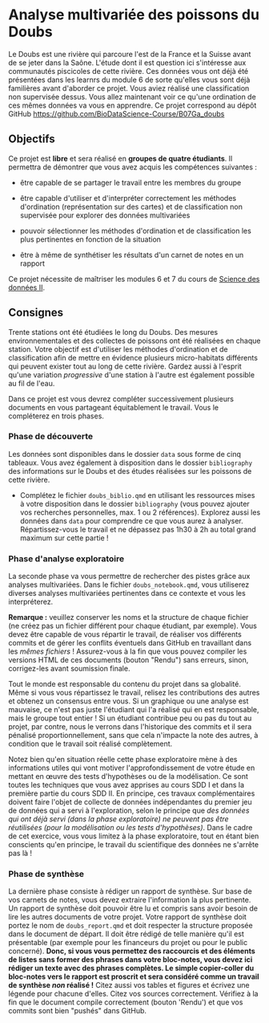# Analyse multivariée des poissons du Doubs

Le Doubs est une rivière qui parcoure l'est de la France et la Suisse avant de se jeter dans la Saône. L'étude dont il est question ici s'intéresse aux communautés piscicoles de cette rivière. Ces données vous ont déjà été présentées dans les learnrs du module 6 de sorte qu'elles vous sont déjà familières avant d'aborder ce projet. Vous aviez réalisé une classification non supervisée dessus. Vous allez maintenant voir ce qu'une ordination de ces mêmes données va vous en apprendre. Ce projet correspond au dépôt GitHub <https://github.com/BioDataScience-Course/B07Ga_doubs>

## Objectifs

Ce projet est **libre** et sera réalisé en **groupes de quatre étudiants**. Il permettra de démontrer que vous avez acquis les compétences suivantes :

-   être capable de se partager le travail entre les membres du groupe

-   être capable d'utiliser et d'interpréter correctement les méthodes d'ordination (représentation sur des cartes) et de classification non supervisée pour explorer des données multivariées

-   pouvoir sélectionner les méthodes d'ordination et de classification les plus pertinentes en fonction de la situation

-   être à même de synthétiser les résultats d'un carnet de notes en un rapport

Ce projet nécessite de maîtriser les modules 6 et 7 du cours de [Science des données II](https://wp.sciviews.org/sdd-umons2/?iframe=wp.sciviews.org/sdd-umons2-2023/).

## Consignes

Trente stations ont été étudiées le long du Doubs. Des mesures environnementales et des collectes de poissons ont été réalisées en chaque station. Votre objectif est d'utiliser les méthodes d'ordination et de classification afin de mettre en évidence plusieurs micro-habitats différents qui peuvent exister tout au long de cette rivière. Gardez aussi à l'esprit qu'une variation *progressive* d'une station à l'autre est également possible au fil de l'eau.

Dans ce projet est vous devrez compléter successivement plusieurs documents en vous partageant équitablement le travail. Vous le compléterez en trois phases.

### Phase de découverte

Les données sont disponibles dans le dossier `data` sous forme de cinq tableaux. Vous avez également à disposition dans le dossier `bibliography` des informations sur le Doubs et des études réalisées sur les poissons de cette rivière.

-   Complétez le fichier `doubs_biblio.qmd` en utilisant les ressources mises à votre disposition dans le dossier `bibliography` (vous pouvez ajouter vos recherches personnelles, max. 1 ou 2 références). Explorez aussi les données dans `data` pour comprendre ce que vous aurez à analyser. Répartissez-vous le travail et ne dépassez pas 1h30 à 2h au total grand maximum sur cette partie !

### Phase d'analyse exploratoire

La seconde phase va vous permettre de rechercher des pistes grâce aux analyses multivariées. Dans le fichier `doubs_notebook.qmd`, vous utiliserez diverses analyses multivariées pertinentes dans ce contexte et vous les interpréterez.

**Remarque :** veuillez conserver les noms et la structure de chaque fichier (ne créez pas un fichier différent pour chaque étudiant, par exemple). Vous devez être capable de vous répartir le travail, de réaliser vos différents commits et de gérer les conflits éventuels dans GitHub en travaillant dans les *mêmes fichiers* ! Assurez-vous à la fin que vous pouvez compiler les versions HTML de ces documents (bouton "Rendu") sans erreurs, sinon, corrigez-les avant soumission finale.

Tout le monde est responsable du contenu du projet dans sa globalité. Même si vous vous répartissez le travail, relisez les contributions des autres et obtenez un consensus entre vous. Si un graphique ou une analyse est mauvaise, ce n'est pas juste l'étudiant qui l'a réalisé qui en est responsable, mais le groupe tout entier ! Si un étudiant contribue peu ou pas du tout au projet, par contre, nous le verrons dans l'historique des commits et il sera pénalisé proportionnellement, sans que cela n'impacte la note des autres, à condition que le travail soit réalisé complètement.

Notez bien qu'en situation réelle cette phase exploratoire mène à des informations utiles qui vont motiver l'approfondissement de votre étude en mettant en œuvre des tests d'hypothèses ou de la modélisation. Ce sont toutes les techniques que vous avez apprises au cours SDD I et dans la première partie du cours SDD II. En principe, ces travaux complémentaires doivent faire l'objet de collecte de données indépendantes du premier jeu de données qui a servi à l'exploration, selon le principe que *des données qui ont déjà servi (dans la phase exploratoire) ne peuvent pas être réutilisées (pour la modélisation ou les tests d'hypothèses)*. Dans le cadre de cet exercice, vous vous limitez à la phase exploratoire, tout en étant bien conscients qu'en principe, le travail du scientifique des données ne s'arrête pas là !

### Phase de synthèse

La dernière phase consiste à rédiger un rapport de synthèse. Sur base de vos carnets de notes, vous devez extraire l'information la plus pertinente. Un rapport de synthèse doit pouvoir être lu et compris sans avoir besoin de lire les autres documents de votre projet. Votre rapport de synthèse doit portez le nom de `doubs_report.qmd` et doit respecter la structure proposée dans le document de départ. Il doit être rédigé de telle manière qu'il est présentable (par exemple pour les financeurs du projet ou pour le public concerné). **Donc, si vous vous permettez des raccourcis et des éléments de listes sans former des phrases dans votre bloc-notes, vous devez ici rédiger un texte avec des phrases complètes. Le simple copier-coller du bloc-notes vers le rapport est proscrit et sera considéré comme un travail de synthèse _non_ réalisé !** Citez aussi vos tables et figures et écrivez une légende pour chacune d'elles. Citez vos sources correctement. Vérifiez à la fin que le document compile correctement (bouton 'Rendu') et que vos commits sont bien "pushés" dans GitHub.
